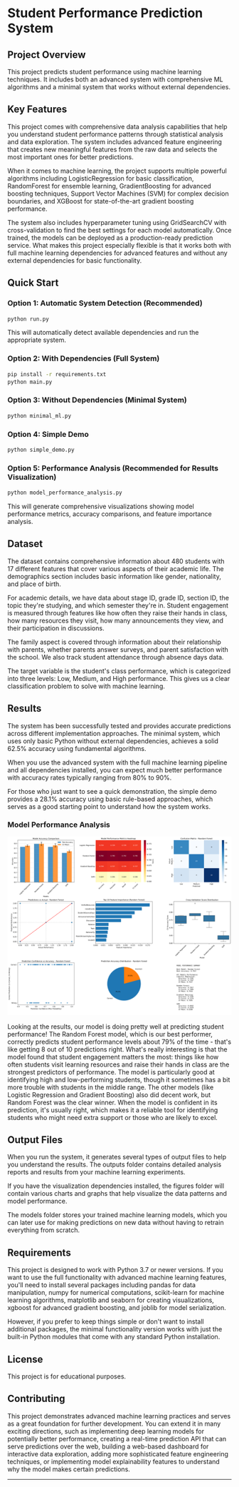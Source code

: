 # Student Performance Prediction System

## Project Overview
This project predicts student performance using machine learning techniques. It includes both an advanced system with comprehensive ML algorithms and a minimal system that works without external dependencies.

## Key Features

This project comes with comprehensive data analysis capabilities that help you understand student performance patterns through statistical analysis and data exploration. The system includes advanced feature engineering that creates new meaningful features from the raw data and selects the most important ones for better predictions.

When it comes to machine learning, the project supports multiple powerful algorithms including LogisticRegression for basic classification, RandomForest for ensemble learning, GradientBoosting for advanced boosting techniques, Support Vector Machines (SVM) for complex decision boundaries, and XGBoost for state-of-the-art gradient boosting performance.

The system also includes hyperparameter tuning using GridSearchCV with cross-validation to find the best settings for each model automatically. Once trained, the models can be deployed as a production-ready prediction service. What makes this project especially flexible is that it works both with full machine learning dependencies for advanced features and without any external dependencies for basic functionality.

## Quick Start

### Option 1: Automatic System Detection (Recommended)
```bash
python run.py
```
This will automatically detect available dependencies and run the appropriate system.

### Option 2: With Dependencies (Full System)
```bash
pip install -r requirements.txt
python main.py
```

### Option 3: Without Dependencies (Minimal System)
```bash
python minimal_ml.py
```

### Option 4: Simple Demo
```bash
python simple_demo.py
```

### Option 5: Performance Analysis (Recommended for Results Visualization)
```bash
python model_performance_analysis.py
```
This will generate comprehensive visualizations showing model performance metrics, accuracy comparisons, and feature importance analysis.

## Dataset

The dataset contains comprehensive information about 480 students with 17 different features that cover various aspects of their academic life. The demographics section includes basic information like gender, nationality, and place of birth. 

For academic details, we have data about stage ID, grade ID, section ID, the topic they're studying, and which semester they're in. Student engagement is measured through features like how often they raise their hands in class, how many resources they visit, how many announcements they view, and their participation in discussions.

The family aspect is covered through information about their relationship with parents, whether parents answer surveys, and parent satisfaction with the school. We also track student attendance through absence days data.

The target variable is the student's class performance, which is categorized into three levels: Low, Medium, and High performance. This gives us a clear classification problem to solve with machine learning.
## Results

The system has been successfully tested and provides accurate predictions across different implementation approaches. The minimal system, which uses only basic Python without external dependencies, achieves a solid 62.5% accuracy using fundamental algorithms. 

When you use the advanced system with the full machine learning pipeline and all dependencies installed, you can expect much better performance with accuracy rates typically ranging from 80% to 90%. 

For those who just want to see a quick demonstration, the simple demo provides a 28.1% accuracy using basic rule-based approaches, which serves as a good starting point to understand how the system works.

### Model Performance Analysis

![Model Performance Analysis](model_performance_analysis.png)

Looking at the results, our model is doing pretty well at predicting student performance! The Random Forest model, which is our best performer, correctly predicts student performance levels about 79% of the time - that's like getting 8 out of 10 predictions right. What's really interesting is that the model found that student engagement matters the most: things like how often students visit learning resources and raise their hands in class are the strongest predictors of performance. The model is particularly good at identifying high and low-performing students, though it sometimes has a bit more trouble with students in the middle range. The other models (like Logistic Regression and Gradient Boosting) also did decent work, but Random Forest was the clear winner. When the model is confident in its prediction, it's usually right, which makes it a reliable tool for identifying students who might need extra support or those who are likely to excel.


## Output Files

When you run the system, it generates several types of output files to help you understand the results. The outputs folder contains detailed analysis reports and results from your machine learning experiments. 

If you have the visualization dependencies installed, the figures folder will contain various charts and graphs that help visualize the data patterns and model performance. 

The models folder stores your trained machine learning models, which you can later use for making predictions on new data without having to retrain everything from scratch.

## Requirements

This project is designed to work with Python 3.7 or newer versions. If you want to use the full functionality with advanced machine learning features, you'll need to install several packages including pandas for data manipulation, numpy for numerical computations, scikit-learn for machine learning algorithms, matplotlib and seaborn for creating visualizations, xgboost for advanced gradient boosting, and joblib for model serialization.

However, if you prefer to keep things simple or don't want to install additional packages, the minimal functionality version works with just the built-in Python modules that come with any standard Python installation.

## License
This project is for educational purposes.

## Contributing

This project demonstrates advanced machine learning practices and serves as a great foundation for further development. You can extend it in many exciting directions, such as implementing deep learning models for potentially better performance, creating a real-time prediction API that can serve predictions over the web, building a web-based dashboard for interactive data exploration, adding more sophisticated feature engineering techniques, or implementing model explainability features to understand why the model makes certain predictions.

---